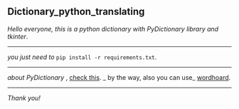 ## Dictionary_python_translating

_Hello everyone, this is a python dictionary with PyDictionary library and tkinter_.
___
_you just need to_ `pip install -r requirements.txt`.
___
_about PyDictionary_ , [check this](https://pypi.org/project/PyDictionary/). _ by the way, also you can use_ [wordhoard](https://pypi.org/project/wordhoard/1.4.6/).
___
_Thank you!_
